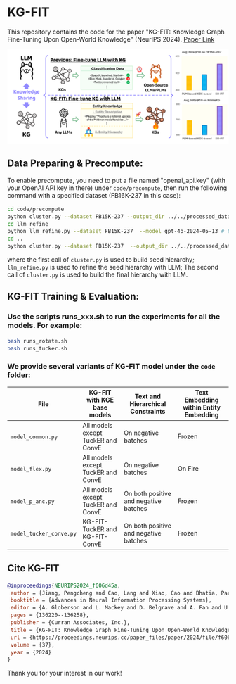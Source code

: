 # KG-FIT

This repository contains the code for the paper "KG-FIT: Knowledge Graph Fine-Tuning Upon Open-World Knowledge" (NeurIPS 2024). [Paper Link]([https://arxiv.org/abs/2405.16412](https://proceedings.neurips.cc/paper_files/paper/2024/hash/f606d45ae7b991988b6eea2af38b7057-Abstract-Conference.html))

![alt text](/images/abstract.png "Overview of KG-FIT")

## Data Preparing & Precompute:

To enable precompute, you need to put a file named "openai_api.key" (with your OpenAI API key in there) under ```code/precompute```, then run the following command with a specified dataset (FB16K-237 in this case):
```bash
cd code/precompute
python cluster.py --dataset FB15K-237 --output_dir ../../processed_data  # precomputation for seed hierarchy
cd llm_refine
python llm_refine.py --dataset FB15K-237  --model gpt-4o-2024-05-13 # LLM-Guided Hierarchy Refinement (LHR)
cd ..
python cluster.py --dataset FB15K-237  --output_dir ../../processed_data # precomputation for llm hierarchy
```

where the first call of ```cluster.py``` is used to build seed hierarchy; ```llm_refine.py``` is used to refine the seed hierarchy with LLM; The second call of ```cluster.py``` is used to build the final hierarchy with LLM.
<!-- (```rerank_label.py``` is used to create the k-hop training set entities for each entity in the dataset, for graph-based re-ranking purpose. ) -->


## KG-FIT Training & Evaluation:

### Use the scripts runs_xxx.sh to run the experiments for all the models. For example:

```bash
bash runs_rotate.sh
bash runs_tucker.sh
```

### We provide several variants of KG-FIT model under the ```code``` folder:

| File                      | KG-FIT with KGE base models                     | Text and Hierarchical Constraints   | Text Embedding within Entity Embedding |
|---------------------------|--------------------------------------------------|-------------------------------------|----------------------------------------|
| `model_common.py`         | All models except TuckER and ConvE              | On negative batches                 | Frozen                                 |
| `model_flex.py`           | All models except TuckER and ConvE              | On negative batches                 | On Fire                                |
| `model_p_anc.py`          | All models except TuckER and ConvE              | On both positive and negative batches | Frozen                               |
| `model_tucker_conve.py`   | KG-FIT-TuckER and KG-FIT-ConvE                  | On both positive and negative batches | Frozen                               |


## Cite KG-FIT
```bibtex
@inproceedings{NEURIPS2024_f606d45a,
 author = {Jiang, Pengcheng and Cao, Lang and Xiao, Cao and Bhatia, Parminder and Sun, Jimeng and Han, Jiawei},
 booktitle = {Advances in Neural Information Processing Systems},
 editor = {A. Globerson and L. Mackey and D. Belgrave and A. Fan and U. Paquet and J. Tomczak and C. Zhang},
 pages = {136220--136258},
 publisher = {Curran Associates, Inc.},
 title = {KG-FIT: Knowledge Graph Fine-Tuning Upon Open-World Knowledge},
 url = {https://proceedings.neurips.cc/paper_files/paper/2024/file/f606d45ae7b991988b6eea2af38b7057-Paper-Conference.pdf},
 volume = {37},
 year = {2024}
}
```

Thank you for your interest in our work!

